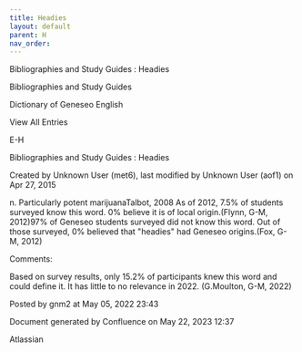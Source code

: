```yaml
---
title: Headies
layout: default
parent: H
nav_order:
---
```


Bibliographies and Study Guides : Headies

Bibliographies and Study Guides

Dictionary of Geneseo English

View All Entries

E-H

Bibliographies and Study Guides : Headies

Created by  Unknown User (met6), last modified by  Unknown User (aof1) on Apr 27, 2015

n. Particularly potent marijuanaTalbot, 2008 As of 2012, 7.5% of students surveyed know this word. 0% believe it is of local origin.(Flynn, G-M, 2012)97% of Geneseo students surveyed did not know this word. Out of those surveyed, 0% believed that &quot;headies&quot; had Geneseo origins.(Fox, G-M, 2012)

Comments:

Based on survey results, only 15.2% of participants knew this word and could define it. It has little to no relevance in 2022. (G.Moulton, G-M, 2022)

Posted by gnm2 at May 05, 2022 23:43

Document generated by Confluence on May 22, 2023 12:37

Atlassian
